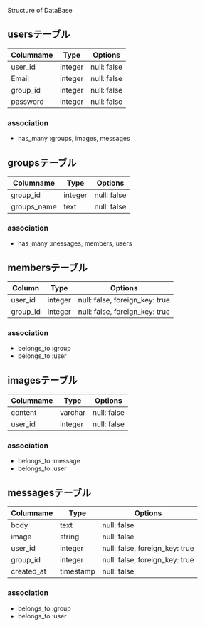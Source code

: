 Structure of DataBase

## usersテーブル

|Columname|Type|Options|
|---------|----|-------|
|user_id|integer|null: false|
|Email|integer|null: false|
|group_id|integer|null: false|
|password|integer|null: false|

### association
- has_many :groups, images, messages


## groupsテーブル

|Columname|Type|Options|
|---------|----|-------|
|group_id|integer|null: false|
|groups_name|text|null: false|

### association
- has_many :messages, members, users

## membersテーブル

|Column|Type|Options|
|------|----|-------|
|user_id|integer|null: false, foreign_key: true|
|group_id|integer|null: false, foreign_key: true|

### association
- belongs_to :group
- belongs_to :user



## imagesテーブル
|Columname|Type|Options|
|---------|----|-------|
|content|varchar|null: false|
|user_id|integer|null: false|

### association
- belongs_to :message
- belongs_to :user


## messagesテーブル

|Columname|Type|Options|
|---------|----|-------|
|body|text|null: false|
|image|string|null: false|
|user_id|integer|null: false, foreign_key: true|
|group_id|integer|null: false, foreign_key: true|
|created_at|timestamp|null: false|

### association
- belongs_to :group
- belongs_to :user